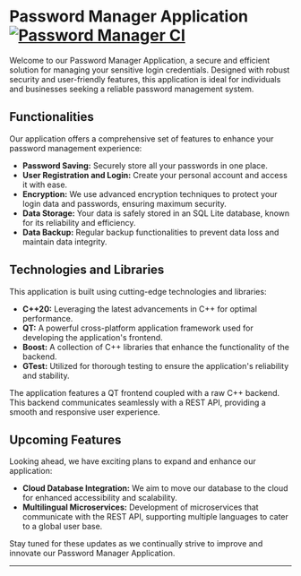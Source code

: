 # Password Manager Application [![Password Manager CI](https://github.com/coders-school/password-manager/actions/workflows/cmake_ci.yml/badge.svg?branch=main)](https://github.com/coders-school/password-manager/actions/workflows/cmake_ci.yml)


Welcome to our Password Manager Application, a secure and efficient solution for managing your sensitive login credentials. Designed with robust security and user-friendly features, this application is ideal for individuals and businesses seeking a reliable password management system.

## Functionalities

Our application offers a comprehensive set of features to enhance your password management experience:

- **Password Saving:** Securely store all your passwords in one place.
- **User Registration and Login:** Create your personal account and access it with ease.
- **Encryption:** We use advanced encryption techniques to protect your login data and passwords, ensuring maximum security.
- **Data Storage:** Your data is safely stored in an SQL Lite database, known for its reliability and efficiency.
- **Data Backup:** Regular backup functionalities to prevent data loss and maintain data integrity.

## Technologies and Libraries

This application is built using cutting-edge technologies and libraries:

- **C++20:** Leveraging the latest advancements in C++ for optimal performance.
- **QT:** A powerful cross-platform application framework used for developing the application's frontend.
- **Boost:** A collection of C++ libraries that enhance the functionality of the backend.
- **GTest:** Utilized for thorough testing to ensure the application's reliability and stability.

The application features a QT frontend coupled with a raw C++ backend. This backend communicates seamlessly with a REST API, providing a smooth and responsive user experience.

## Upcoming Features

Looking ahead, we have exciting plans to expand and enhance our application:

- **Cloud Database Integration:** We aim to move our database to the cloud for enhanced accessibility and scalability.
- **Multilingual Microservices:** Development of microservices that communicate with the REST API, supporting multiple languages to cater to a global user base.

Stay tuned for these updates as we continually strive to improve and innovate our Password Manager Application.

---
